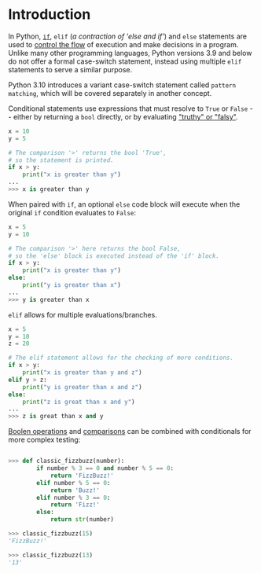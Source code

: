 # Introduction

In Python, [`if`][if statement], `elif` (_a contraction of 'else and if'_) and `else` statements are used to [control the flow][control flow tools] of execution and make decisions in a program.
Unlike many other programming languages, Python versions 3.9 and below do not offer a formal case-switch statement, instead using multiple `elif` statements to serve a similar purpose.

Python 3.10 introduces a variant case-switch statement called `pattern matching`, which will be covered separately in another concept.

Conditional statements use expressions that must resolve to `True` or `False` -- either by returning a `bool` directly, or by evaluating ["truthy" or "falsy"][truth value testing].


```python
x = 10
y = 5

# The comparison '>' returns the bool 'True',
# so the statement is printed.
if x > y:
    print("x is greater than y")
...
>>> x is greater than y
```

When paired with `if`, an optional `else` code block will execute when the original `if` condition evaluates to `False`:

```python
x = 5
y = 10

# The comparison '>' here returns the bool False,
# so the 'else' block is executed instead of the 'if' block.
if x > y:
    print("x is greater than y")
else:
    print("y is greater than x")
...
>>> y is greater than x
```

`elif` allows for multiple evaluations/branches.

```python
x = 5
y = 10
z = 20

# The elif statement allows for the checking of more conditions.
if x > y:
    print("x is greater than y and z")
elif y > z:
    print("y is greater than x and z")
else:
    print("z is great than x and y")
...
>>> z is great than x and y
```

[Boolen operations][boolean operations] and [comparisons][comparisons] can be combined with conditionals for more complex testing:

```python

>>> def classic_fizzbuzz(number):
        if number % 3 == 0 and number % 5 == 0:
            return 'FizzBuzz!'
        elif number % 5 == 0:
            return 'Buzz!'
        elif number % 3 == 0:
            return 'Fizz!'
        else:
            return str(number)

>>> classic_fizzbuzz(15)
'FizzBuzz!'

>>> classic_fizzbuzz(13)
'13'
```

[if statement]: https://docs.python.org/3/reference/compound_stmts.html#the-if-statement
[control flow tools]: https://docs.python.org/3/tutorial/controlflow.html#more-control-flow-tools
[truth value testing]: https://docs.python.org/3/library/stdtypes.html#truth-value-testing
[boolean operations]: https://docs.python.org/3/library/stdtypes.html#boolean-operations-and-or-not
[comparisons]: https://docs.python.org/3/library/stdtypes.html#comparisons
